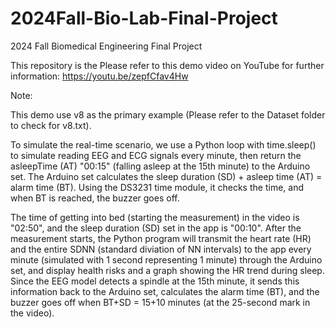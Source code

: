 # 2024Fall-Bio-Lab-Final-Project
2024 Fall Biomedical Engineering Final Project

This repository is the
Please refer to this demo video on YouTube for further information: https://youtu.be/zepfCfav4Hw

Note: 

This demo use v8 as the primary example (Please refer to the Dataset folder to check for v8.txt). 

To simulate the real-time scenario, we use a Python loop with time.sleep() to simulate reading EEG and ECG signals every minute, then return the asleepTime (AT) "00:15" (falling asleep at the 15th minute) to the Arduino set. The Arduino set calculates the sleep duration (SD) + asleep time (AT) = alarm time (BT). Using the DS3231 time module, it checks the time, and when BT is reached, the buzzer goes off.

The time of getting into bed (starting the measurement) in the video is "02:50", and the sleep duration (SD) set in the app is "00:10". After the measurement starts, the Python program will transmit the heart rate (HR) and the entire SDNN (standard diviation of NN intervals) to the app every minute (simulated with 1 second representing 1 minute) through the Arduino set, and display health risks and a graph showing the HR trend during sleep. Since the EEG model detects a spindle at the 15th minute, it sends this information back to the Arduino set, calculates the alarm time (BT), and the buzzer goes off when BT+SD = 15+10 minutes (at the 25-second mark in the video).


